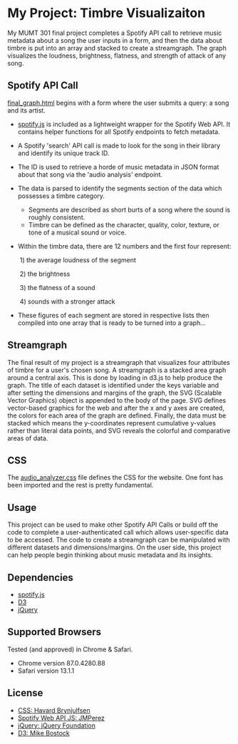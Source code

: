 # My Project: Timbre Visualizaiton

My MUMT 301 final project completes a Spotify API call to retrieve music metadata about a song the user inputs in a form, and then the data about timbre is put into an array and stacked to create a streamgraph. The graph visualizes the loudness, brightness, flatness, and strength of attack of any song. 

## Spotify API Call

[final_graph.html](https://github.com/mumt301/schaudruc/blob/master/MUMT301_Final/final_graph.html) begins with a form where the user submits a query: a song and its artist. 

- [spotify.js](https://github.com/mumt301/schaudruc/blob/master/MUMT301_Final/spotify.js) is included as a lightweight wrapper for the Spotify Web API. It contains helper functions for all Spotify endpoints to fetch metadata.

- A Spotify 'search' API call is made to look for the song in their library and identify its unique track ID. 

- The ID is used to retrieve a horde of music metadata in JSON format about that song via the 'audio analysis' endpoint. 

- The data is parsed to identify the segments section of the data which possesses a timbre category. 

  - Segments are described as short burts of a song where the sound is roughly consistent. 
  - Timbre can be defined as the character, quality, color, texture, or tone of a musical sound or voice. 

- Within the timbre data, there are 12 numbers and the first four represent:

  ​	1) the average loudness of the segment

  ​	2) the brightness

  ​	3) the flatness of a sound

  ​	4) sounds with a stronger attack

- These figures of each segment are stored in respective lists then compiled into one array that is ready to be turned into a graph... 

## Streamgraph

The final result of my project is a streamgraph that visualizes four attributes of timbre for a user's chosen song. A streamgraph is a stacked area graph around a central axis. This is done by loading in d3.js to help produce the graph. The title of each dataset is identified under the keys variable and after setting the dimensions and margins of the graph, the SVG (Scalable Vector Graphics) object is appended to the body of the page. SVG defines vector-based graphics for the web and after the x and y axes are created, the colors for each area of the graph are defined. Finally, the data must be stacked which means the y-coordinates represent cumulative y-values rather than literal data points, and SVG reveals the colorful and comparative areas of data. 

## CSS

The [audio_analyzer.css](https://github.com/mumt301/schaudruc/blob/master/MUMT301_Final/audio_analyzer.css) file defines the CSS for the website. One font has been imported and the rest is pretty fundamental. 

## Usage

This project can be used to make other Spotify API Calls or build off the code to complete a user-authenticated call which allows user-specific data to be accessed. The code to create a streamgraph can be manipulated with different datasets and dimensions/margins. On the user side, this project can help people begin thinking about music metadata and its insights. 

## Dependencies

- [spotify.js](https://github.com/mumt301/schaudruc/blob/master/MUMT301_Final/spotify.js)
- [D3](https://d3js.org/d3.v4.js)
- [jQuery](https://code.jquery.com/jquery-2.2.4.min.js)

## Supported Browsers

Tested (and approved) in Chrome & Safari. 

- Chrome version 87.0.4280.88 
- Safari version 13.1.1 

## License

- [CSS: Havard Brynjulfsen](https://codepen.io/havardob/pen/PoPaWaE)
- [Spotify Web API JS: JMPerez](https://jmperezperez.com/spotify-web-api-js/)
- [jQuery: jQuery Foundation](https://code.jquery.com/jquery-2.2.4.min.js)
- [D3: Mike Bostock](https://d3js.org/d3.v4.js)

